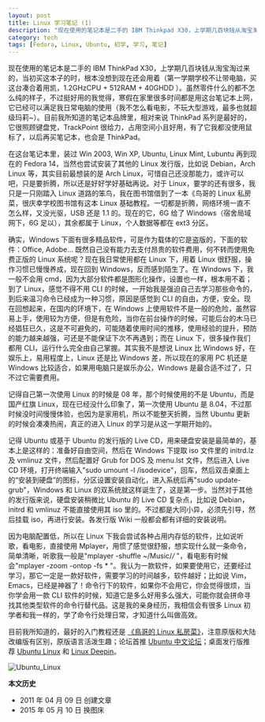 ```yaml
---
layout: post
title: Linux 学习笔记 (1)
description: "现在使用的笔记本是二手的 IBM Thinkpad X30，上学期几百块钱从淘宝淘过来的，当初买这本子的时，根本没想到现在还会用着（第一学期学校不让带电脑，买这台凑合着用，1.2GHzCPU + 512RAM + 40GHDD ）。"
category: tech
tags: [Fedora, Linux, Ubuntu, 初学, 学习, 笔记]
---
```


现在使用的笔记本是二手的 IBM ThinkPad X30，上学期几百块钱从淘宝淘过来的，当初买这本子的时，根本没想到现在还会用着（第一学期学校不让带电脑，买这台凑合着用凯，1.2GHzCPU + 512RAM + 40GHDD ）。虽然零件什么的都不怎么纯的样子，不过挺好用的我觉得，寒假在家里很多时间都是用这台笔记本上网，它已经可以满足我日常电脑的使用（我不怎么看电影，不玩大型游戏，最多也就超级玛莉~）。目前我所知道的笔记本品牌里，相对来说 ThinkPad 系列是最好的，它很照顾键盘党，TrackPoint 很给力，占用空间小且好用，有了它我都没使用鼠标了，以后再买笔记本，也会是 ThinkPad。

在这台笔记本里，装过 Win 2003, Win XP, Ubuntu, Linux Mint, Lubuntu 再到现在的 Fedora 14，当然也尝试安装了其他的 Linux 发行版，比如说 Debian，Arch Linux 等，其实目前最想装的是 Arch Linux，可惜自己还没那能力，或许可以吧，只是要折腾，所以还是好好学好基础再说。对于 Linux，要学的还有很多，我只是一只刚踏入 Linux 道路的笨鸟，我在图书馆借到了一本《鸟哥的 Linux 私房菜，很庆幸学校图书馆有这本 Linux 基础教程。一切都是折腾，网络环境一直不怎么样，又没光驱，USB 还是 1.1 的。现在的它，6G 给了 Windows（宿舍局域网下，6G 足以），其余都属于 Linux，个人数据等都在 ext3 分区。

确实，Windows 下面有很多精品软件，可是作为载体的它是盗版的，下面的软件：Office, Adobe... 既然自己没有能力去支付昂贵的软件费用，何不转而使用免费正版的 Linux 系统呢？现在我日常使用都在 Linux 下，用着 Linux 很舒服，操作习惯已慢慢养成，现在回到 Windows，反而感到陌生了。在 Windows 下，我一般不会用 cmd，因为大部分软件都是图形化操作，设置也一样，根本用不着；到了 Linux，感觉不得不用 CLI 的时候，一开始我是强迫自己去学习那些命令的，到后来温习命令已经成为一种习惯，原因是感觉到 CLI 的自由，方便，安全。现在回想起来，在国内的环境下，在 Windows 上使用软件不是一般的危险，虽然容易上手，使用较为方便，但是有危险，当你在前台操作的时候，可能后台的木马已经猖狂已久，这是不可避免的，可能随着使用时间的推移，使用经验的提升，预防的能力越来越强，可还是不能保证下次不再遇到；而在 Linux 下，很多操作我们都用 CLI，运行什么完全由自己掌握。其实我不是想说 Linux 比 Windows 好，在娱乐上，易用程度上，Linux 还是比 Windows 差，所以现在的家用 PC 机还是 Windows 比较适合，如果用电脑只是娱乐办公，Windows 是最合适不过了，只不过它需要费用。

记得自己第一次使用 Linux 的时候是 08 年，那个时候使用的不是 Ubuntu，而是国产红旗 Linux，现在已经没什么印象了，第一次使用 Ubuntu 是 8.04，不过那时候没时间慢慢体验，也因为是家用机，所以不能整天折腾，当然 Ubuntu 更新的时候会凑凑热闹，真正的进入 Linux 的学习是从这一学期开始的。

记得 Ubuntu 或基于 Ubuntu 的发行版的 Live CD，用来硬盘安装是最简单的，基本上是这样的：准备好自由空间，然后在 Windows 下提取 iso 文件里的 initrd.lz 及 vmlinuz 文件，然后配置好 Grub for DOS 及 menu.lst 文件，然后进入 Live CD 环境，打开终端输入"sudo umount -l /isodevice"，回车，然后双击桌面上的“安装到硬盘”的图标，分区设置安装自动化，进入系统后再"sudo update-grub"，Windows 和 Linux 的双系统就这样诞生了，这是第一步。当然对于其他的发行版来说，硬盘安装稍微比 Ubuntu 的 Live CD 复杂点，比如说 Debian，initrd 和 vmlinuz 不能直接使用其 iso 里的。不过都是大同小异，必须先引导，然后挂载 iso，再进行安装。各发行版 Wiki 一般都会都有详细的安装说明。

因为电脑配置低，所以在 Linux 下我会尝试各种占用内存低的软件，比如说听歌，看电影，直接使用 Mplayer，用惯了感觉很舒服，想实现什么就一条命令，简单清晰，听歌我一般是"mplayer -shuffle ~/Music/*/* "，看电影有时候会"mplayer -zoom -ontop -fs * "。我认为一款软件，如果要使用它，还要经过学习，那它一定是一款好软件，需要学习的时间越多，软件越好；比如说 Vim，Emacs，已经是神器了！命令行下的软件，如果你不会用它，你会觉得很烦，当你学会用一款 CLI 软件的时候，知道它是多么好用多么强大，可能你就会拼命寻找其他类型软件的命令行替代品。这是我的亲身经历，我相信会有很多 Linux 初学者和我一样的，学了命令行处理日常，才知道什么叫做高效。

目前我所知道的，最好的入门教程还是 [《鳥哥的 Linux 私房菜》](http://linux.vbird.org/)，注意原版和大陆改编版有区别，原版语言活泼生趣；论坛首推 [Ubuntu 中文论坛](http://forum.ubuntu.org.cn/)；桌面发行版推荐 [Ubuntu Linux](http://www.ubuntu.com/) 和 [Linux Deepin](http://linux.deepin.org/)。

![Ubuntu_Linux]({{site.IMG_PATH}}/linux-study-1.jpg?imageView2/2/w/640/q/90)

**本文历史**

* 2011 年 04 月 09 日 创建文章
* 2015 年 05 月 10 日 换图床
